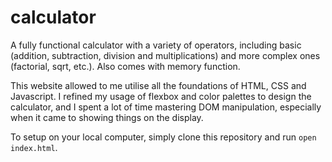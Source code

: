 # calculator

A fully functional calculator with a variety of operators, including basic (addition, subtraction, division and multiplications) and more complex ones (factorial, sqrt, etc.). Also comes with memory function. 

This website allowed to me utilise all the foundations of HTML, CSS and Javascript. I refined my usage of flexbox and color palettes to design the calculator, and I spent a lot of time mastering DOM manipulation, especially when it came to showing things on the display.

To setup on your local computer, simply clone this repository and run `open index.html`.
